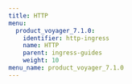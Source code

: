 ```yaml
---
title: HTTP
menu:
  product_voyager_7.1.0:
    identifier: http-ingress
    name: HTTP
    parent: ingress-guides
    weight: 10
menu_name: product_voyager_7.1.0
---
```


